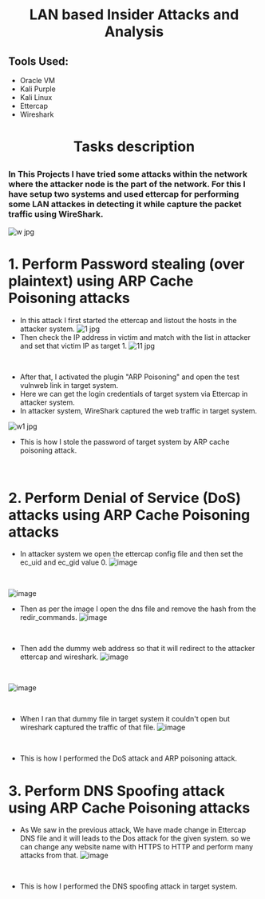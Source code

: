 # <p align="center"> LAN based Insider Attacks and Analysis </p>
## Tools Used:
- Oracle VM
- Kali Purple
- Kali Linux
- Ettercap  
- Wireshark

# <p align="center"> Tasks description </p>
### In This Projects I have tried some attacks within the network where the attacker node is the part of the network. For this I have setup two systems and used ettercap for performing some LAN attackes in detecting it while capture the packet traffic using WireShark.
![w jpg](https://user-images.githubusercontent.com/67452535/228026749-f9485da9-823a-4544-91ee-980df103aac5.png)


# 1. Perform Password stealing (over plaintext) using ARP Cache Poisoning attacks
- In this attack I first started the ettercap and listout the hosts in the attacker system.
          ![1 jpg](https://user-images.githubusercontent.com/67452535/228023569-c95fda76-5559-44b3-92ca-c8d03f760022.png)
          <br/>
- Then check the IP address in victim and match with the list in attacker and set that victim IP as target 1.
![11 jpg](https://user-images.githubusercontent.com/67452535/228024577-795c4711-5284-420d-902a-0bd8fc3f14df.png)
<br/>

- After that, I activated the plugin "ARP Poisoning" and open the test vulnweb link in target system.
- Here we can get the login credentials of target system via Ettercap in attacker system.
- In attacker system, WireShark captured the web traffic in target system.

![w1 jpg](https://user-images.githubusercontent.com/67452535/228026297-f6ffa1e7-c4c8-4ba9-a72d-fd8fc1ad5cb1.png)
<br/>
- This is how I stole the password of target system by ARP cache poisoning attack.

<br/>

# 2. Perform Denial of Service (DoS) attacks using ARP Cache Poisoning attacks
- In attacker system we open the ettercap config file and then set the ec_uid and ec_gid value 0.
![image](https://user-images.githubusercontent.com/67452535/228027651-2753264e-3e11-41db-9814-5887a908a4e2.png)
<br/>

![image](https://user-images.githubusercontent.com/67452535/228027765-2b914e5f-4650-4acf-8342-9db065d93605.png)
<br/>

- Then as per the image I open the dns file and remove the hash from the redir_commands.
![image](https://user-images.githubusercontent.com/67452535/228028049-fe4c09c6-10d7-4485-811f-1d029021be7a.png)
<br/>

- Then add the dummy web address so that it will redirect to the attacker ettercap and wireshark.
![image](https://user-images.githubusercontent.com/67452535/228028496-1e0a3580-13aa-497a-ad0e-5e791cdc1601.png)

<br/>

![image](https://user-images.githubusercontent.com/67452535/228028568-2aca5e7c-85bc-4012-bfb8-11e172cdc2bd.png)

<br/>

- When I ran that dummy file in target system it couldn't open but wireshark captured the traffic of that file.
![image](https://user-images.githubusercontent.com/67452535/228028996-919b7331-8710-4b2e-b59b-6139c2afa8b0.png)

<br/>

- This is how I performed the DoS attack and ARP poisoning attack.

# 3. Perform DNS Spoofing attack using ARP Cache Poisoning attacks
- As We saw in the previous attack, We have made change in Ettercap DNS file and it will leads to the Dos attack for the given system. so we can change any website name with HTTPS to HTTP and perform many attacks from that.
![image](https://user-images.githubusercontent.com/67452535/228031417-70cb1bbf-9284-4e29-a963-c0e572afb90f.png)

<br/>

- This is how I performed the DNS spoofing attack in target system.

